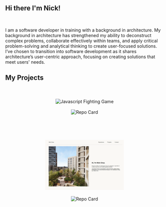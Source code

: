 ## Hi there I'm Nick! 
<br>


I am a software developer in training with a background in architecture. My background in architecture has strengthened my ability to deconstruct complex problems, collaborate effectively within teams, and apply critical problem-solving and analytical thinking to create user-focused solutions. I’ve chosen to transition into software development as it shares architecture’s user-centric approach, focusing on creating solutions that meet users' needs.
<br>

## My Projects  
<br>

<div style="display: flex; justify-content: center; gap: 40px; flex-wrap: wrap;">
  
  <div style="width: 250px; padding: 20px; text-align: center;">
    <a href="https://github.com/nchua3012/Javascript-Fighting-Game" style="outline: none; text-decoration: none;">
      <img src="https://github.com/nchua3012/Javascript-Fighting-Game/blob/main/Game%20Website.png?raw=true" width="250" alt="Javascript Fighting Game" style="outline: none; border: none;">
    </a>
    <br><br>
    <a href="https://github.com/nchua3012/Javascript-Fighting-Game" style="outline: none; text-decoration: none;">
      <img src="https://github-readme-stats.vercel.app/api/pin/?username=nchua3012&repo=Javascript-Fighting-Game&theme=apprentice" alt="Repo Card" style="outline: none; border: none;">
    </a>
  </div>

  <div style="width: 250px; padding: 20px; text-align: center;">
    <a href="https://github.com/nchua3012/NickChua" style="outline: none; text-decoration: none;">
      <img src="https://github.com/nchua3012/NickChua/blob/main/Portfolio%20Website.png?raw=true" width="250" alt="Nick Chua Portfolio Website" style="outline: none; border: none;">
    </a>
    <br><br>
    <a href="https://github.com/nchua3012/NickChua" style="outline: none; text-decoration: none;">
      <img src="https://github-readme-stats.vercel.app/api/pin/?username=nchua3012&repo=NickChua&theme=apprentice" alt="Repo Card" style="outline: none; border: none;">
    </a>
  </div>
</div>

<br>
<br>
<br>
<br>
<br>
<br>
<br>
<br>
<br>
<br>
<br>
<br>
<br>

